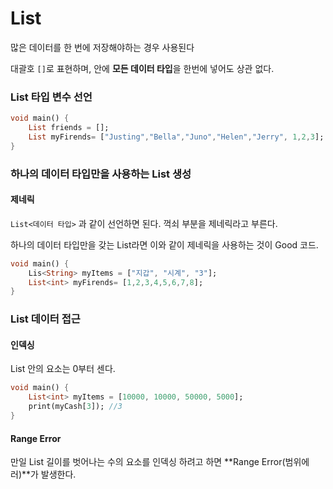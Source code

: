 # List

많은 데이터를 한 번에 저장해야하는 경우 사용된다

대괄호 `[]`로 표현하며, 안에 **모든 데이터 타입**을 한번에 넣어도 상관 없다.

### List 타입 변수 선언

```dart
void main() {
	List friends = [];
	List myFirends= ["Justing","Bella","Juno","Helen","Jerry", 1,2,3];
}
```

### 하나의 데이터 타입만을 사용하는 List 생성

#### 제네릭

`List<데이터 타입>` 과 같이 선언하면 된다. 꺽쇠 부분을 제네릭라고 부른다.

하나의 데이터 타입만을 갖는 List라면 이와 같이 제네릭을 사용하는 것이 Good 코드.

```dart
void main() {
	Lis<String> myItems = ["지갑", "시계", "3"];
	List<int> myFirends= [1,2,3,4,5,6,7,8];
}
```

### List 데이터 접근

#### 인덱싱

List 안의 요소는 0부터 센다.

```dart
void main() {
	List<int> myItems = [10000, 10000, 50000, 5000];
	print(myCash[3]); //3
}
```

#### Range Error

만일 List 길이를 벗어나는 수의 요소를 인덱싱 하려고 하면 **Range Error(범위에러)**가 발생한다.
